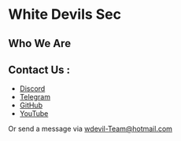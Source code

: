 # White Devils Sec
## Who We Are 

## Contact Us :
- [Discord](https://discord.com/invite/tV57ycqEnD)
- [Telegram](https://t.me/wdevilsteam)
- [GitHub](https://github.com/c0d3vT/)
- [YouTube](https://www.youtube.com/channel/UC53zc30ESpYtWnJXA7_hEZg)


Or send a message via wdevil-Team@hotmail.com
